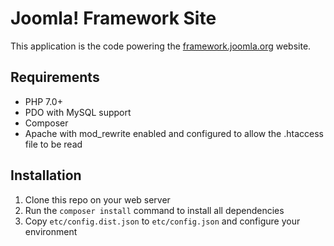 # Joomla! Framework Site

This application is the code powering the [framework.joomla.org](https://framework.joomla.org) website.

## Requirements

* PHP 7.0+
* PDO with MySQL support
* Composer
* Apache with mod_rewrite enabled and configured to allow the .htaccess file to be read

## Installation

1. Clone this repo on your web server
2. Run the `composer install` command to install all dependencies
3. Copy `etc/config.dist.json` to `etc/config.json` and configure your environment
